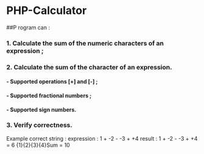 # PHP-Calculator
##P rogram can :
### 1. Сalculate the sum of the numeric characters of an expression ;
### 2. Calculate the sum of the character of an expression. 
#### - Supported operations [+] and [-] ;
#### - Supported fractional numbers ;
#### - Supported sign numbers.
### 3. Verify correctness.

Example correct string :
expression :
1 + -2 - -3 + +4
result :
1 + -2 - -3 + +4 = 6
{1}{2}{3}{4}Sum = 10

